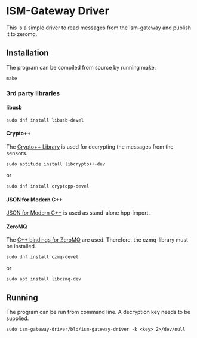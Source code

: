 # ISM-Gateway Driver
This is a simple driver to read messages from the ism-gateway and publish it to zeromq.

## Installation
The program can be compiled from source by running make:

```
make
```

### 3rd party libraries

#### libusb

```
sudo dnf install libusb-devel
```

#### Crypto++
The [Crypto++ Library](https://cryptopp.com) is used for decrypting the messages from the sensors.
```
sudo aptitude install libcrypto++-dev
```
or
```
sudo dnf install cryptopp-devel
```

#### JSON for Modern C++
[JSON for Modern C++](https://github.com/nlohmann/json) is used as stand-alone hpp-import.

#### ZeroMQ
The [C++ bindings for ZeroMQ](https://github.com/zeromq/cppzmq) are used.
Therefore, the czmq-library must be installed.

```
sudo dnf install czmq-devel
```
or
```
sudo apt install libczmq-dev
```

## Running
The program can be run from command line.
A decryption key needs to be supplied.

```
sudo ism-gateway-driver/bld/ism-gateway-driver -k <key> 2>/dev/null
```
